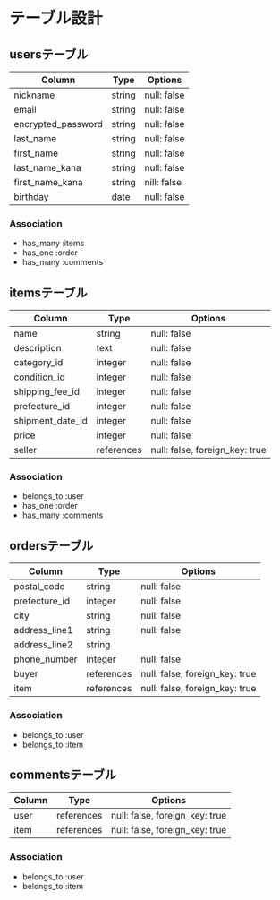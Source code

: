 # テーブル設計

## usersテーブル

| Column             | Type    | Options     |
| ------------------ | ------- | ----------- |
| nickname           | string  | null: false |
| email              | string  | null: false |
| encrypted_password | string  | null: false |
| last_name          | string  | null: false |
| first_name         | string  | null: false |
| last_name_kana     | string  | null: false |
| first_name_kana    | string  | nill: false |
| birthday           | date    | null: false |


### Association

- has_many :items
- has_one :order
- has_many :comments

## itemsテーブル

| Column             | Type       | Options                        |
| -------------------| ---------- | ------------------------------ |
| name               | string     | null: false                    |
| description        | text       | null: false                    |
| category_id        | integer    | null: false                    |
| condition_id       | integer    | null: false                    |
| shipping_fee_id    | integer    | null: false                    |
| prefecture_id      | integer    | null: false                    |
| shipment_date_id   | integer    | null: false                    |
| price              | integer    | null: false                    |
| seller             | references | null: false, foreign_key: true |

### Association

- belongs_to :user
- has_one :order
- has_many :comments

## ordersテーブル

| Column        | Type       | Options                        |
| --------------| ---------- | ------------------------------ |
| postal_code   | string     | null: false                    |
| prefecture_id | integer    | null: false                    |
| city          | string     | null: false                    |
| address_line1 | string     | null: false                    |
| address_line2 | string     |                                |
| phone_number  | integer    | null: false                    |
| buyer         | references | null: false, foreign_key: true |
| item          | references | null: false, foreign_key: true |

### Association

- belongs_to :user
- belongs_to :item

## commentsテーブル

| Column    | Type       | Options                        |
| --------- | ---------- | ------------------------------ |
| user      | references | null: false, foreign_key: true |
| item      | references | null: false, foreign_key: true |

### Association

- belongs_to :user
- belongs_to :item